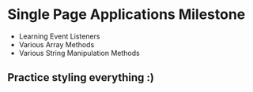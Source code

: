 # Single Page Applications Milestone

* Learning Event Listeners
* Various Array Methods
* Various String Manipulation Methods

## Practice styling everything :)
